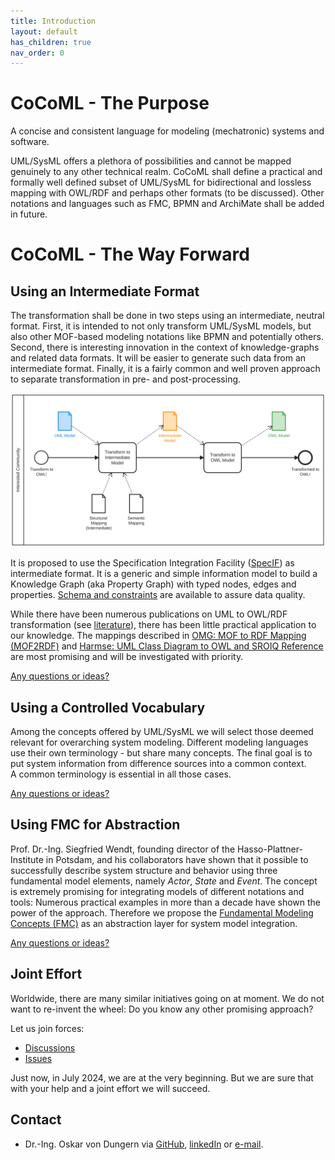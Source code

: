 ```yaml
---
title: Introduction
layout: default
has_children: true
nav_order: 0
---
```


<!-- templates <a href="" target="_blank"></a> <img class="my-align-right size-60" src="./assets/images/Home/" alt="" /> -->

# CoCoML - The Purpose

A concise and consistent language for modeling (mechatronic) systems and software. 

UML/SysML offers a plethora of possibilities and cannot be mapped genuinely to any other technical realm. 
CoCoML shall define a practical and formally well defined subset of UML/SysML for bidirectional and lossless mapping with OWL/RDF and perhaps other formats (to be discussed). 
Other notations and languages such as FMC, BPMN and ArchiMate shall be added in future.

<!--<details markdown="block">
<summary>... read more</summary>

This is content inside a `<details>` dropdown.

</details>-->

# CoCoML - The Way Forward

## Using an Intermediate Format

The transformation shall be done in two steps using an intermediate, neutral format. 
First, it is intended to not only transform UML/SysML models, but also other MOF-based modeling notations like BPMN
and potentially others.
Second, there is interesting innovation in the context of knowledge-graphs and related data formats. It will be easier 
to generate such data from an intermediate format.
Finally, it is a fairly common and well proven approach to separate transformation in pre- and post-processing.

<img src="./assets/images/CoCoML-Development.svg" alt="" />

It is proposed to use the Specification Integration Facility ([SpecIF](https://specif.de)) as intermediate format.
It is a generic and simple information model to build a Knowledge Graph (aka Property Graph) with typed nodes, edges and properties.
[Schema and constraints](https://github.com/GfSE/SpecIF-Schema) are available to assure data quality.

While there have been numerous publications on UML to OWL/RDF transformation (see <a href="./literature" target="_blank">literature</a>), 
there has been little practical application to our knowledge. The mappings described in 
<a href="https://www.omg.org/spec/MOF2RDF/" target="_blank">OMG: MOF to RDF Mapping (MOF2RDF)</a> and
<a href="https://henrietteharmse.com/wp-content/uploads/2017/11/uml-class-diagram-to-owl-and-sroiq-reference.pdf" target="_blank">Harmse: UML Class Diagram to OWL and SROIQ Reference</a>
are most promising and will be investigated with priority.

<a href="https://github.com/GfSE/CoCoML/discussions/4" target="_blank">Any questions or ideas?</a>

## Using a Controlled Vocabulary

Among the concepts offered by UML/SysML we will select those deemed relevant for overarching system modeling.
Different modeling languages use their own terminology - but share many concepts. 
The final goal is to put system information from difference sources into a common context.  
A common terminology is essential in all those cases.

<a href="https://github.com/GfSE/CoCoML/discussions/6" target="_blank">Any questions or ideas?</a>

## Using FMC for Abstraction

Prof. Dr.-Ing. Siegfried Wendt, founding director of the Hasso-Plattner-Institute in Potsdam, and his collaborators have shown 
that it possible to successfully describe system structure and behavior using three fundamental model elements, namely _Actor_, _State_ and _Event_. 
The concept is extremely promising for integrating models of different notations and tools: Numerous practical examples in more than a decade have shown the power of the approach. 
Therefore we propose the <a href="http://fmc-modeling.org/" target="_blank">Fundamental Modeling Concepts (FMC)</a> as an abstraction layer for system model integration.

<!--<details markdown="block">
<summary>... read more</summary>

This is content inside a `<details>` dropdown.

</details>-->

<a href="https://github.com/GfSE/CoCoML/discussions/3" target="_blank">Any questions or ideas?</a>


## Joint Effort

Worldwide, there are many similar initiatives going on at moment. We do not want to re-invent the wheel: Do you know any other promising approach?

Let us join forces:
- <a href="https://github.com/GfSE/CoCoML/discussions" target="_blank">Discussions</a>
- <a href="https://github.com/GfSE/CoCoML/issues" target="_blank">Issues</a>

Just now, in July 2024, we are at the very beginning. But we are sure that with your help and a joint effort we will succeed.

## Contact
- Dr.-Ing. Oskar von Dungern via <a href="https://github.com/odungern" target="_blank">GitHub</a>, <a href="https://www.linkedin.com/in/odungern/" target="_blank">linkedIn</a> or [e-mail](mailto:oskar.dungern@gfse.org).

